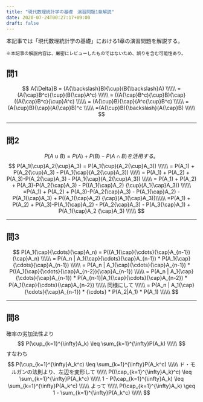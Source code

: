 ```yaml
---
title: "現代数理統計学の基礎　演習問題1章解説"
date: 2020-07-24T00:27:17+09:00
draft: false
---
```

本記事では「現代数理統計学の基礎」における1章の演習問題を解説する。  
```
※本記事の解説内容は、厳密にレビューしたものではないため、誤りを含む可能性あり。
```

## 問1
$$
A{\Delta}B = (A{\backslash}B){\cup}(B{\backslash}A)  \\\\\\
           = (A{\cap}B^c){\cup}(B{\cap}A^c) \\\\\\
           = ((A{\cap}B^c){\cup}B){\cap}((A{\cap}B^c){\cup}A^c) \\\\\\
           = (A{\cup}B){\cap}(A^c{\cup}B^c) \\\\\\
           = (A{\cup}B){\cap}(A{\cap}B)^c \\\\\\
           =(A{\cup}B){\backslash}(A{\cap}B) \\\\\\
$$
***

## 問2
$$
P(A{\cup}B) = P(A)+ P(B)-P(A{\cap}B)を活用する。
$$
$$
P(A_1{\cup}A_2{\cup}A_3) = P(A_1{\cup}(A_2{\cup}A_3)) \\\\\\
        = P(A_1) + P(A_2{\cup}A_3) - P(A_1{\cap}(A_2{\cup}A_3)) \\\\\\
        = P(A_1) + P(A_2) + P(A_3)-P(A_2{\cap}A_3) - P(A_1{\cap}(A_2{\cup}A_3)) \\\\\\
        = P(A_1) + P(A_2) + P(A_3)-P(A_2{\cap}A_3) - P((A_1{\cap}A_2) {\cup}(A_1{\cap}A_3)) \\\\\\
        =P(A_1) + P(A_2) + P(A_3)-P(A_2{\cap}A_3) - P(A_1{\cap}A_2) - P(A_1{\cap}A_3) +  P((A_1{\cap}A_2) {\cap}(A_1{\cap}A_3))\\\\\\
        =P(A_1) + P(A_2) + P(A_3)-P(A_1{\cap}A_2) - P(A_2{\cap}A_3) - P(A_3{\cap}A_1) +  P(A_1{\cap}A_2 {\cap}A_3) \\\\\\
$$
***

## 問3
$$
P(A_1{\cap}{\cdots}{\cap}A_n) = P((A_1{\cap}{\cdots}{\cap}A_{n-1}){\cap}A_n) \\\\\\
        = P(A_n | A_1{\cap}{\cdots}{\cap}A_{n-1}) * P(A_1{\cap}{\cdots}{\cap}A_{n-1}) \\\\\\
        = P(A_n | A_1{\cap}{\cdots}{\cap}A_{n-1}) * P((A_1{\cap}{\cdots}{\cap}A_{n-2}){\cap}A_{n-1}) \\\\\\
        = P(A_n | A_1{\cap}{\cdots}{\cap}A_{n-1}) * P(A_{n-1}|A_1{\cap}{\cdots}{\cap}A_{n-2}) * P(A_1{\cap}{\cdots}{\cap}A_{n-2}) \\\\\\
        同様にして \\\\\\
        = P(A_n | A_1{\cap}{\cdots}{\cap}A_{n-1}) * {\cdots} * P(A_2|A_1) * P(A_1) \\\\\\
$$
***


## 問8
確率の劣加法性より
$$
P(\cup_{k=1}^{\infty}A_k) \leq \sum_{k=1}^{\infty}P(A_k) \\\\\\
$$
すなわち
$$
P(\cup_{k=1}^{\infty}A_k^c) \leq \sum_{k=1}^{\infty}P(A_k^c) \\\\\\
ド・モルガンの法則より、左辺を変形して \\\\\\
P((\cap_{k=1}^{\infty}A_k)^c) \leq \sum_{k=1}^{\infty}P(A_k^c) \\\\\\
1 - P(\cap_{k=1}^{\infty}A_k) \leq \sum_{k=1}^{\infty}P(A_k^c) \\\\\\
よって \\\\\\
P(\cap_{k=1}^{\infty}A_k) \geq 1 - \sum_{k=1}^{\infty}P(A_k^c) \\\\\\
$$